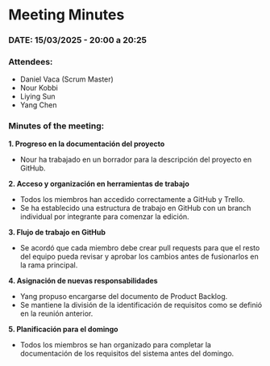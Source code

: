 # Meeting Minutes

 ### DATE: 15/03/2025 - 20:00 a 20:25 

 ### Attendees:  
- Daniel Vaca (Scrum Master)  
- Nour Kobbi  
- Liying Sun  
- Yang Chen  

### Minutes of the meeting:  

**1. Progreso en la documentación del proyecto**
   - Nour ha trabajado en un borrador para la descripción del proyecto en GitHub.  

**2. Acceso y organización en herramientas de trabajo**
   - Todos los miembros han accedido correctamente a GitHub y Trello.  
   - Se ha establecido una estructura de trabajo en GitHub con un branch individual por integrante para comenzar la edición.  

**3. Flujo de trabajo en GitHub**
   - Se acordó que cada miembro debe crear pull requests para que el resto del equipo pueda revisar y aprobar los cambios antes de fusionarlos en la rama principal.  

**4. Asignación de nuevas responsabilidades**
   - Yang propuso encargarse del documento de Product Backlog.  
   - Se mantiene la división de la identificación de requisitos como se definió en la reunión anterior.  

**5. Planificación para el domingo**
   - Todos los miembros se han organizado para completar la documentación de los requisitos del sistema antes del domingo.
